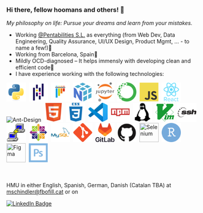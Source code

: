 ### Hi there, fellow hoomans and others! 👋

*My philosophy on life:  Pursue your dreams and learn from your mistakes.*

* Working [@Pentabilities S.L.](https://pentabilities.com/index) as everything (from Web Dev, Data Engineering, Quality Assurance, UI/UX Design, Product Mgmt, ... - to name a few!)💼
* Working from Barcelona, Spain📍
* Mildly OCD-diagnosed – It helps immensly with developing clean and efficient code👀 
* I have experience working with the following technologies:
<div>
   <img src="https://github.com/devicons/devicon/blob/master/icons/python/python-original.svg" title="Python" alt="Python" width="50" height="50"/>&nbsp;
   <img src="https://github.com/devicons/devicon/blob/master/icons/pandas/pandas-original.svg" title="pandas" alt="pandas" width="50" height="50"/>&nbsp;   
   <img src="https://github.com/devicons/devicon/blob/master/icons/pytest/pytest-original.svg" title="pytest" alt="pytest" width="50" height="50"/>&nbsp;
   <img src="https://github.com/devicons/devicon/blob/master/icons/numpy/numpy-original.svg" title="numpy" alt="numpy" width="50" height="50"/>&nbsp;
   <img src="https://github.com/devicons/devicon/blob/master/icons/jupyter/jupyter-original-wordmark.svg" title="jupyter" alt="jupyter" width="50" height="50"/>&nbsp;
   <img src="https://github.com/devicons/devicon/blob/master/icons/anaconda/anaconda-original.svg" title="conda" alt="conda" width="50" height="50"/>&nbsp;
  <img src="https://github.com/devicons/devicon/blob/master/icons/javascript/javascript-original.svg" title="JavaScript" alt="JavaScript" width="50" height="50"/>&nbsp;   
  <img src="https://github.com/devicons/devicon/blob/master/icons/react/react-original-wordmark.svg" title="React" alt="React" width="50" height="50"/>&nbsp;
   <img src="https://static-00.iconduck.com/assets.00/ant-design-icon-512x512-ncocfg8e.png" title="Ant-Design" alt="Ant-Design" width="50" height="50"/>&nbsp;
   <img src="https://github.com/devicons/devicon/blob/master/icons/html5/html5-original.svg" title="HTML5" alt="HTML" width="50" height="50"/>&nbsp;
  <img src="https://github.com/devicons/devicon/blob/master/icons/css3/css3-plain-wordmark.svg"  title="CSS3" alt="CSS" width="50" height="50"/>&nbsp;
  <img src="https://github.com/devicons/devicon/blob/master/icons/vscode/vscode-original.svg"  title="VSCode" alt="VSCode" width="50" height="50"/>&nbsp;
   <img src="https://github.com/devicons/devicon/blob/master/icons/npm/npm-original-wordmark.svg"  title="NPM" alt="NPM" width="50" height="50"/>&nbsp;
   <img src="https://github.com/devicons/devicon/blob/master/icons/linux/linux-plain.svg"  title="Linux" alt="Linux" width="50" height="50"/>&nbsp;
   <img src="https://github.com/devicons/devicon/blob/master/icons/vim/vim-plain.svg"  title="Vim" alt="Vim" width="50" height="50"/>&nbsp;
   <img src="https://github.com/devicons/devicon/blob/master/icons/ssh/ssh-original-wordmark.svg"  title="ssh" alt="ssh" width="50" height="50"/>&nbsp;
   <img src="https://github.com/devicons/devicon/blob/master/icons/putty/putty-original.svg"  title="PuTTY" alt="PuTTY" width="50" height="50"/>&nbsp;
   <img src="https://github.com/devicons/devicon/blob/master/icons/centos/centos-original.svg"  title="CentOS" alt="CentOS" width="50" height="50"/>&nbsp;
  <img src="https://github.com/devicons/devicon/blob/master/icons/mysql/mysql-original-wordmark.svg" title="MySQL"  alt="MySQL" width="50" height="50"/>&nbsp;
  <img src="https://github.com/devicons/devicon/blob/master/icons/git/git-original.svg" title="Git" **alt="Git" width="50" height="50"/>&nbsp;   
  <img src="https://github.com/devicons/devicon/blob/master/icons/gitlab/gitlab-original-wordmark.svg" title="GitLab" **alt="GitLab" width="50" height="50"/>&nbsp;
   <img src="https://github.com/devicons/devicon/blob/master/icons/github/github-original.svg" title="GitHub" **alt="GitHub" width="50" height="50"/>&nbsp;
  <img src="https://cdn.jsdelivr.net/gh/devicons/devicon/icons/selenium/selenium-original.svg" title="Selenium" width="50" height="50"/>&nbsp;
   <img src="https://github.com/devicons/devicon/blob/master/icons/rstudio/rstudio-original.svg" title="RStudio" width="50" height="50"/>&nbsp;
   <img src="https://cdn.jsdelivr.net/gh/devicons/devicon/icons/figma/figma-original.svg" title="Figma" width="50" height="50"/>&nbsp;
   <img src="https://github.com/devicons/devicon/blob/master/icons/photoshop/photoshop-line.svg" title="Photoshop" width="50" height="50"/>&nbsp;
</div>


<br><br>
HMU in either English, Spanish, German, Danish (Catalan TBA) at [mschindler@fbofill.cat](mailto:mschindler@fbofill.cat) or on 
<div id="badges">
   <a href="https://www.linkedin.com/in/mathias-schindler-cph/" >
    <img src="https://img.shields.io/badge/LinkedIn-blue?style=for-the-badge&logo=linkedin&logoColor=white" alt="LinkedIn Badge"/>
  </a>
</div>




<!--
**MathiasSchindlerCPH/MathiasSchindlerCPH** is a ✨ _special_ ✨ repository because its `README.md` (this file) appears on your GitHub profile.

Here are some ideas to get you started:

- 🔭 I’m currently working on ...
- 🌱 I’m currently learning ...
- 👯 I’m looking to collaborate on ...
- 🤔 I’m looking for help with ...
- 💬 Ask me about ...
- 📫 How to reach me: ...
- 😄 Pronouns: ...
- ⚡ Fun fact: ...
-->
